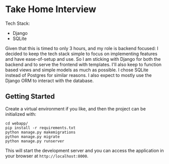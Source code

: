 # Take Home Interview

Tech Stack:
- Django
- SQLite


Given that this is timed to only 3 hours, and my role is backend focused: I decided to keep the tech stack simple to focus on implementing features and have ease-of-setup and use. So I am sticking with Django for both the backend  and to serve the frontend with templates. I'll also keep to function based views and simple models as much as possible. I chose SQLite instead of Postgres for similar reasons. I also expect to mostly use the Django ORM to interact with the database.


## Getting Started

Create a virtual environment if you like, and then the project can be initialized with:

```
cd webapp/
pip install -r requirements.txt
python manage.py makemigrations
python manage.py migrate
python manage.py runserver
```
This will start the development server and you can access the application in your browser at `http://localhost:8000`.




